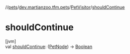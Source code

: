 //[pets](../../../index.md)/[dev.martianzoo.tfm.pets](../index.md)/[PetVisitor](index.md)/[shouldContinue](should-continue.md)

# shouldContinue

[jvm]\
val [shouldContinue](should-continue.md): ([PetNode](../../dev.martianzoo.tfm.pets.ast/-pet-node/index.md)) -&gt; [Boolean](https://kotlinlang.org/api/latest/jvm/stdlib/kotlin/-boolean/index.html)
